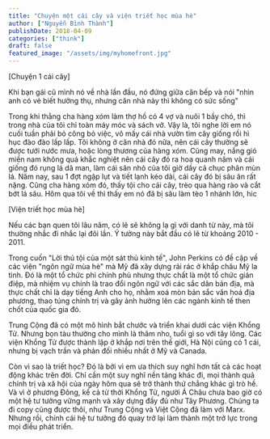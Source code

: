 ```yaml
---
title: "Chuyện một cái cây và viện triết học mùa hè"
author: ["Nguyễn Bình Thành"]
publishDate: 2018-04-09
categories: ["think"]
draft: false
featured_image: "/assets/img/myhomefront.jpg"
---
```


[Chuyện 1 cái cây]

Khi bạn gái cũ mình nó về nhà lần đầu, nó đứng giữa căn bếp và nói "nhìn
anh có vẻ biết hưởng thụ, nhưng căn nhà này thì không có sức sống"

Trong khi thằng cha hàng xóm làm thợ hồ có 4 vợ và nuôi 1 bầy chó, thì
trong nhà của tôi chỉ toàn máy móc và sách vở. Vậy là, tôi nghe lời em
nó cuối tuần phải bỏ công bỏ việc, vô mấy cái nhà vườn tìm cây giống rồi
hì hục đào đào lấp lấp. Tôi không ở căn nhà đó nữa, nên cái cây thường
sẽ được tưới nước mưa, hoặc lòng thương của hàng xóm. Cũng may, nắng gió
miền nam không quá khắc nghiệt nên cái cây đó ra hoa quanh năm và cái
giống đó rụng lá dã man, làm cái sân nhỏ của tôi giờ dầy cả chục phân
mùn lá. Năm nay, sau 1 đợt ngập lụt và tiết lạnh kéo dài, cái cây đó bị
sâu ăn rất nặng. Cũng cha hàng xóm đó, thấy tội cho cái cây, trèo qua
hàng rào và cắt bớt lá sâu. Hôm qua tôi về thì thấy em nó đã bị sâu làm
tèo 1 nhánh lớn, hic

[Viện triết học mùa hè]

Nếu các bạn quen tôi lâu năm, có lẽ sẽ không lạ gì với danh từ này, mà
tôi thường nhắc đi nhắc lại đôi lần. Ý tưởng này bắt đầu có lẽ từ khoảng
2010 - 2011.

Trong cuốn "Lời thú tội của một sát thủ kinh tế", John Perkins có đề cập
về các viện "ngôn ngữ mùa hè" mà Mỹ đã xây dựng rải rác ở khắp châu Mỹ
la tinh. Đó là một tổ chức phi chính phủ nhưng thực chất là một tổ chức
gián điệp, mà nhiệm vụ chính là trao đổi ngôn ngữ với các sắc dân bản
địa, mà thực chất chỉ là dạy tiếng Anh cho họ, nhằm xoá mòn bản sắc văn
hoá địa phương, thao túng chính trị và gây ảnh hưởng lên các ngành kinh
tế then chốt của quốc gia đó.

Trung Cộng đã có một mô hình bắt chước và triển khai dưới các viện Khổng
Tử. Nhưng bọn tàu thường cho mình là thâm nho, tuổi gì so với tây lông.
Các viện Khổng Tử được thành lập ở khắp nơi trên thế giới, Hà Nội cũng
có 1 cái, nhưng bị vạch trần và phản đối nhiều nhất ở Mỹ và Canada.

Còn vì sao là triết học? Đó là bởi vì em ưa thích suy nghĩ hơn tất cả
các hoạt động khác trên đời. Chỉ cần một suy nghĩ nền tảng khác đi, mọi
thành quả chính trị và xã hội của ngày hôm qua sẽ trở thành thứ chẳng
khác gì trò hề. Và vì ở phương Đông, kể cả từ thời Khổng Tử, người Á
Châu chưa bao giờ có một hệ tư tưởng vững mạnh và xây dựng đầy đủ như
Tây Phương. Chúng ta đi copy cũng được thôi, như Trung Cộng và Việt Cộng
đã làm với Marx. Nhưng rồi, chính cái hệ tư tưởng đó quay trở lại làm
thành một trở lực trong mọi điều phát triển.
